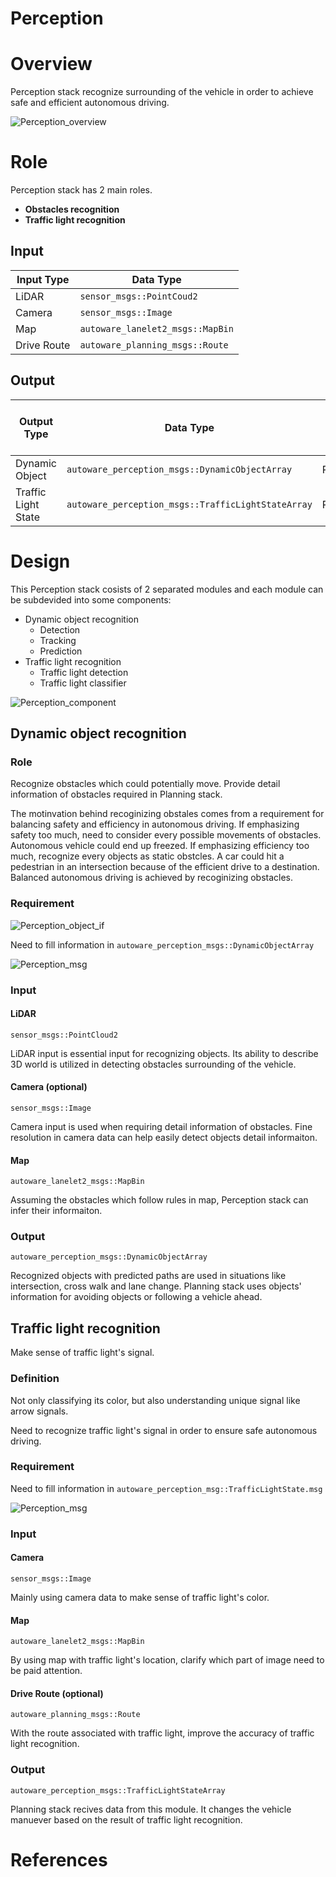 Perception
=============
# Overview
Perception stack recognize surrounding of the vehicle in order to achieve safe and efficient autonomous driving.

![Perception_overview](/img/Perception_overview.svg)


# Role
Perception stack has 2 main roles.
- **Obstacles recognition**
- **Traffic light recognition**

## Input

| Input Type  | Data Type                                 |
|-------------|-------------------------------------------|
| LiDAR       | `sensor_msgs::PointCoud2`                 |
| Camera      | `sensor_msgs::Image`                      |
| Map         | `autoware_lanelet2_msgs::MapBin`          |
| Drive Route | `autoware_planning_msgs::Route`           |

## Output

| Output Type         | Data Type                                          | Use Cases of the output         |
|---------------------|----------------------------------------------------|---------------------------------|
| Dynamic Object      | `autoware_perception_msgs::DynamicObjectArray`     | Planning                        |
| Traffic Light State | `autoware_perception_msgs::TrafficLightStateArray` | Planning                        |

# Design

This Perception stack cosists of 2 separated modules and each module can be subdevided into some components:
- Dynamic object recognition
	- Detection
	- Tracking
	- Prediction
- Traffic light recognition
	- Traffic light detection
	- Traffic light classifier

![Perception_component](/img/Perception_component.svg)

## Dynamic object recognition

### Role
Recognize obstacles which could potentially move.
Provide detail information of obstacles required in Planning stack.

The motinvation behind recoginizing obstales comes from a requirement for balancing safety and efficiency in autonomous driving.
If emphasizing safety too much, need to consider every possible movements of obstacles. Autonomous vehicle could end up freezed.
If emphasizing efficiency too much, recognize every objects as static obstcles. A car could hit a pedestrian in an intersection because of the efficient drive to a destination.
Balanced autonomous driving is achieved by recoginizing obstacles.

### Requirement

![Perception_object_if](/img/Perception_object_if.svg)


Need to fill information in `autoware_perception_msgs::DynamicObjectArray`

![Perception_msg](/img/tmp.svg)

### Input

#### LiDAR
`sensor_msgs::PointCloud2`

LiDAR input is essential input for recognizing objects. Its ability to describe 3D world is utilized in detecting obstacles surrounding of the vehicle.
#### Camera (optional)
`sensor_msgs::Image`

Camera input is used when requiring detail information of obstacles. Fine resolution in camera data can help easily detect objects detail informaiton.

#### Map
`autoware_lanelet2_msgs::MapBin`

Assuming the obstacles which follow rules in map, Perception stack can infer their informaiton.

### Output
`autoware_perception_msgs::DynamicObjectArray`

Recognized objects with predicted paths are used in situations like intersection, cross walk and lane change. Planning stack uses objects' information for avoiding objects or following a vehicle ahead. 

## Traffic light recognition
Make sense of traffic light's signal. 

### Definition
Not only classifying its color, but also understanding unique signal like arrow signals.

Need to recognize traffic light's signal in order to ensure safe autonomous driving.

### Requirement
Need to fill information in `autoware_perception_msg::TrafficLightState.msg`

![Perception_msg](/img/Perception_trafficlight_msg.svg)

### Input

#### Camera 
`sensor_msgs::Image`

Mainly using camera data to make sense of traffic light's color. 

#### Map
`autoware_lanelet2_msgs::MapBin`

By using map with traffic light's location, clarify which part of image need to be paid attention.

#### Drive Route (optional)
`autoware_planning_msgs::Route`

With the route associated with traffic light, improve the accuracy of traffic light recognition.

### Output
`autoware_perception_msgs::TrafficLightStateArray`

Planning stack recives data from this module. It changes the vehicle manuever based on the result of traffic light recognition.  

# References